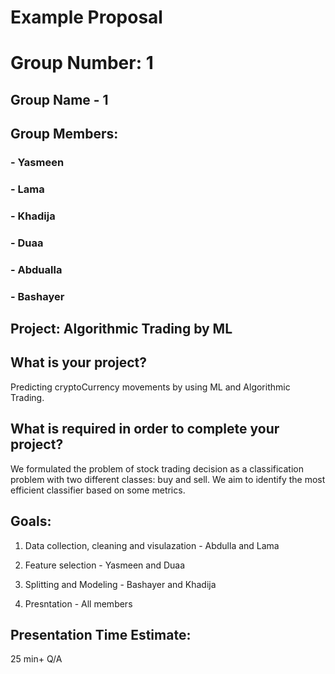 # Example Proposal

# Group Number: 1

## Group Name - 1

## Group Members:
### - Yasmeen 
### - Lama 
### - Khadija 
### - Duaa
### - Abdualla
### - Bashayer


## Project: Algorithmic Trading by ML

## What is your project? 
Predicting cryptoCurrency movements by using ML and Algorithmic Trading.

## What is required in order to complete your project?
We formulated the problem of stock trading decision as a classification problem with two different classes:
buy and sell. We aim to identify the most efficient classifier based on some metrics.

## Goals: 
1. Data collection, cleaning and visulazation - Abdulla and Lama

2. Feature selection - Yasmeen and Duaa

3. Splitting and Modeling - Bashayer and Khadija
 
4. Presntation - All members

## Presentation Time Estimate:
25 min+ Q/A


